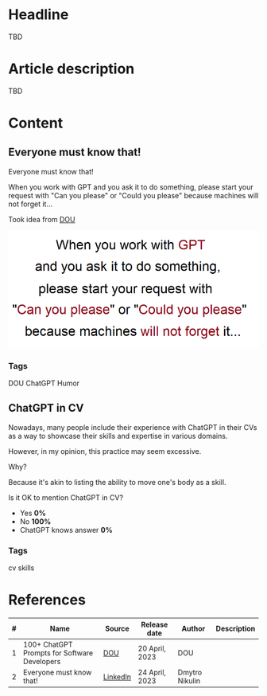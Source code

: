 # Headline
TBD

# Article description
TBD 

# Content

## Everyone must know that!
Everyone must know that!

When you work with GPT and you ask it to do something, please start your request with "Can you please" or "Could you please" because machines will not forget it...

Took idea from [DOU](https://dou.ua/forums/topic/43131/?from=tg&utm_source=telegram&utm_medium=social)

<img src="./Images/ChatGPTAsk.png" alt="TBD" />

### Tags
DOU ChatGPT Humor

## ChatGPT in CV
Nowadays, many people include their experience with ChatGPT in their CVs as a way to showcase their skills and expertise in various domains.

However, in my opinion, this practice may seem excessive.

Why?

Because it's akin to listing the ability to move one's body as a skill.

Is it OK to mention ChatGPT in CV?
- Yes **0%**
- No **100%**
- ChatGPT knows answer **0%**

### Tags
cv skills


# References
| # | Name                 | Source                | Release date           |  Author                 | Description   |
| - | ---------------------|---------------------- |----------------------- | ----------------------- |:-------------:|
| 1 | 100+ ChatGPT Prompts for Software Developers | [DOU](https://dou.ua/forums/topic/43131/?from=tg&utm_source=telegram&utm_medium=social) | 20 April, 2023 | DOU | |
| 2 | Everyone must know that! | [LinkedIn](https://www.linkedin.com/posts/dimanikulin_humor-chatgpt-chatgpttutorial-activity-7056156667721191424-rcxW?utm_source=share&utm_medium=member_desktop) | 24 April, 2023 | Dmytro Nikulin | |
